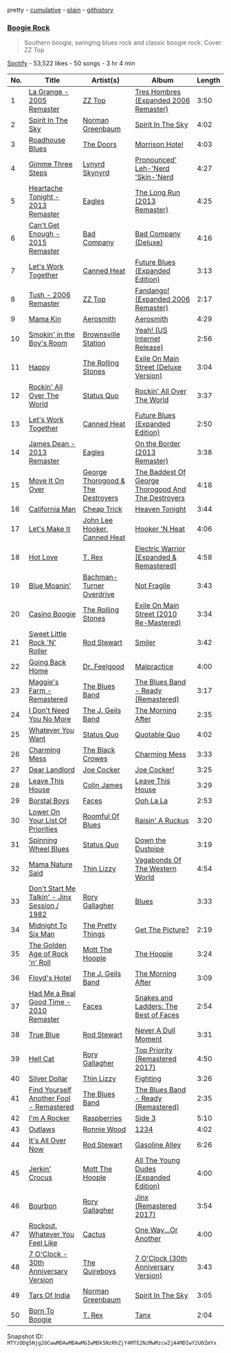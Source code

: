 pretty - [cumulative](/playlists/cumulative/37i9dQZF1DX7KwBiutIRku.md) - [plain](/playlists/plain/37i9dQZF1DX7KwBiutIRku) - [githistory](https://github.githistory.xyz/mackorone/spotify-playlist-archive/blob/main/playlists/plain/37i9dQZF1DX7KwBiutIRku)

### [Boogie Rock](https://open.spotify.com/playlist/37i9dQZF1DX7KwBiutIRku)

> Southern boogie, swinging blues rock and classic boogie rock\. Cover: ZZ Top

[Spotify](https://open.spotify.com/user/spotify) - 53,522 likes - 50 songs - 3 hr 4 min

| No. | Title | Artist(s) | Album | Length |
|---|---|---|---|---|
| 1 | [La Grange \- 2005 Remaster](https://open.spotify.com/track/70YvYr2hGlS01bKRIho1HM) | [ZZ Top](https://open.spotify.com/artist/2AM4ilv6UzW0uMRuqKtDgN) | [Tres Hombres \(Expanded 2006 Remaster\)](https://open.spotify.com/album/0Em8m9kRctyH9S3MTXAHvY) | 3:50 |
| 2 | [Spirit In The Sky](https://open.spotify.com/track/0jvN7eQJJt4nxQzgQfZ1SP) | [Norman Greenbaum](https://open.spotify.com/artist/7f8LNBVXN0h35veHrpxQFL) | [Spirit In The Sky](https://open.spotify.com/album/05qYXT9UP6pXR9u0BtntD1) | 4:02 |
| 3 | [Roadhouse Blues](https://open.spotify.com/track/1Q5kgpp4pmyGqPwNBzkSrw) | [The Doors](https://open.spotify.com/artist/22WZ7M8sxp5THdruNY3gXt) | [Morrison Hotel](https://open.spotify.com/album/6AFLOkpJjFF652jevcSOZX) | 4:03 |
| 4 | [Gimme Three Steps](https://open.spotify.com/track/0x2wtJbtJrox3SDmnMj97x) | [Lynyrd Skynyrd](https://open.spotify.com/artist/4MVyzYMgTwdP7Z49wAZHx0) | [Pronounced' Leh\-'Nerd 'Skin\-'Nerd](https://open.spotify.com/album/6DExt1eX4lflLacVjHHbOs) | 4:27 |
| 5 | [Heartache Tonight \- 2013 Remaster](https://open.spotify.com/track/2bzgKuK3pVez40qUvo8sYr) | [Eagles](https://open.spotify.com/artist/0ECwFtbIWEVNwjlrfc6xoL) | [The Long Run \(2013 Remaster\)](https://open.spotify.com/album/1sW1HxI9VppbiXqgFQHVCP) | 4:25 |
| 6 | [Can't Get Enough \- 2015 Remaster](https://open.spotify.com/track/6n5lHdpuBDdA7pYDpiKzEI) | [Bad Company](https://open.spotify.com/artist/5AEG63ajney2BoDXi0Vb84) | [Bad Company \(Deluxe\)](https://open.spotify.com/album/4fuDpBLCt9ChDlqw48bj7p) | 4:16 |
| 7 | [Let's Work Together](https://open.spotify.com/track/7vJaNv4ItDyYXXCVRJreh6) | [Canned Heat](https://open.spotify.com/artist/27a0GiCba9K9lnkKidroFU) | [Future Blues \(Expanded Edition\)](https://open.spotify.com/album/7CZCDYdgJPRzRAHk91SJGh) | 3:13 |
| 8 | [Tush \- 2006 Remaster](https://open.spotify.com/track/6zGDIDjfDkPyNxrEERO3XG) | [ZZ Top](https://open.spotify.com/artist/2AM4ilv6UzW0uMRuqKtDgN) | [Fandango! \(Expanded 2006 Remaster\)](https://open.spotify.com/album/4krv5xmTGdK9LhWINUkVgO) | 2:17 |
| 9 | [Mama Kin](https://open.spotify.com/track/6Qs5u9Tqh1rm1ljdr1ckhw) | [Aerosmith](https://open.spotify.com/artist/7Ey4PD4MYsKc5I2dolUwbH) | [Aerosmith](https://open.spotify.com/album/1RDVdxPUaqC4o7Rkm8LoOE) | 4:29 |
| 10 | [Smokin' in the Boy's Room](https://open.spotify.com/track/1AIGp3gpj1NXJvh3engmUQ) | [Brownsville Station](https://open.spotify.com/artist/67SxctqWYOGe8lthWjTDwu) | [Yeah! \(US Internet Release\)](https://open.spotify.com/album/0sOT2G3ov21Lc8t5UNEoi3) | 2:56 |
| 11 | [Happy](https://open.spotify.com/track/5fXRPS1tp70DbqsBZVyG4e) | [The Rolling Stones](https://open.spotify.com/artist/22bE4uQ6baNwSHPVcDxLCe) | [Exile On Main Street \(Deluxe Version\)](https://open.spotify.com/album/1D0PTM0bg7skufClSUOxTP) | 3:04 |
| 12 | [Rockin' All Over The World](https://open.spotify.com/track/1ydpGKWD5D8tvTHWN8h58q) | [Status Quo](https://open.spotify.com/artist/4gIdjgLlvgEOz7MexDZzpM) | [Rockin' All Over The World](https://open.spotify.com/album/4UyEneWCIKATQf3keQnG7O) | 3:37 |
| 13 | [Let's Work Together](https://open.spotify.com/track/4GAqWEmxzMZDZ1T0NFHqKG) | [Canned Heat](https://open.spotify.com/artist/27a0GiCba9K9lnkKidroFU) | [Future Blues \(Expanded Edition\)](https://open.spotify.com/album/7CZCDYdgJPRzRAHk91SJGh) | 2:50 |
| 14 | [James Dean \- 2013 Remaster](https://open.spotify.com/track/0HznRAeJLyGtyLZgecDiLI) | [Eagles](https://open.spotify.com/artist/0ECwFtbIWEVNwjlrfc6xoL) | [On the Border \(2013 Remaster\)](https://open.spotify.com/album/2iCHyD9XHtA3vJFJIuXzqu) | 3:38 |
| 15 | [Move It On Over](https://open.spotify.com/track/2bgsFbiStgVqxOtQ4UK3Uf) | [George Thorogood & The Destroyers](https://open.spotify.com/artist/4n31svBA9GGIYxGxgrQaRK) | [The Baddest Of George Thorogood And The Destroyers](https://open.spotify.com/album/5vliZHMdEeEHpTOZC2XcBw) | 4:18 |
| 16 | [California Man](https://open.spotify.com/track/5e4kUj91oLjKxxiT8akiQV) | [Cheap Trick](https://open.spotify.com/artist/1LB8qB5BPb3MHQrfkvifXU) | [Heaven Tonight](https://open.spotify.com/album/5w20U3G3GyWiPvvDeVzkhN) | 3:44 |
| 17 | [Let's Make It](https://open.spotify.com/track/7EGw2guJbgCqNAP6HHtPmR) | [John Lee Hooker](https://open.spotify.com/artist/1yNOfXGQNGjAynk77wv85x), [Canned Heat](https://open.spotify.com/artist/27a0GiCba9K9lnkKidroFU) | [Hooker 'N Heat](https://open.spotify.com/album/0D0s7xWS9xH5x2PXO4fVw3) | 4:06 |
| 18 | [Hot Love](https://open.spotify.com/track/7EZw2AXVKWSNq5n7cw94RF) | [T\. Rex](https://open.spotify.com/artist/3dBVyJ7JuOMt4GE9607Qin) | [Electric Warrior \[Expanded & Remastered\]](https://open.spotify.com/album/6k1iylSzWOs7SgavxlJ8kt) | 4:58 |
| 19 | [Blue Moanin'](https://open.spotify.com/track/33DnCxTMS3xPD3Xr8tEva5) | [Bachman\-Turner Overdrive](https://open.spotify.com/artist/5q4AzEtCoYJyXjMMoEkSU5) | [Not Fragile](https://open.spotify.com/album/3TtCMt4XLddj9PQeVBfsK1) | 3:43 |
| 20 | [Casino Boogie](https://open.spotify.com/track/3NDEunNz7GMb6SkkPYTvd2) | [The Rolling Stones](https://open.spotify.com/artist/22bE4uQ6baNwSHPVcDxLCe) | [Exile On Main Street \(2010 Re\-Mastered\)](https://open.spotify.com/album/5U4dnRZsfW8NmwBBkELFPh) | 3:34 |
| 21 | [Sweet Little Rock 'N' Roller](https://open.spotify.com/track/6iLgfbyvQ8lRjixyIYZCW8) | [Rod Stewart](https://open.spotify.com/artist/2y8Jo9CKhJvtfeKOsYzRdT) | [Smiler](https://open.spotify.com/album/1RuMPrVES7OeG5Nam0N8mJ) | 3:42 |
| 22 | [Going Back Home](https://open.spotify.com/track/5g3LDYg0JQaXLXx0YAAraG) | [Dr\. Feelgood](https://open.spotify.com/artist/25IRTisJjqI6JlkyCVMBsV) | [Malpractice](https://open.spotify.com/album/39Xqo3qBji9NgSuDA60fvO) | 4:00 |
| 23 | [Maggie's Farm \- Remastered](https://open.spotify.com/track/2TsY408zarh6FNtc7YsMGf) | [The Blues Band](https://open.spotify.com/artist/68GsFZshoiZmFCfcCv9ArW) | [The Blues Band \- Ready \(Remastered\)](https://open.spotify.com/album/79vGUrA1yoXpJ8FSyhbxKs) | 3:17 |
| 24 | [I Don't Need You No More](https://open.spotify.com/track/1HKr4zUACoh3QfxbfVz8Du) | [The J\. Geils Band](https://open.spotify.com/artist/69Mj3u4FTUrpyeGNSIaU6F) | [The Morning After](https://open.spotify.com/album/26PQ24bOMADaGXHApdAsR8) | 2:35 |
| 25 | [Whatever You Want](https://open.spotify.com/track/2PkOmx1S4XOwPU1Pgyaoig) | [Status Quo](https://open.spotify.com/artist/4gIdjgLlvgEOz7MexDZzpM) | [Quotable Quo](https://open.spotify.com/album/4IAafmNssq4xupEIUR7enj) | 4:02 |
| 26 | [Charming Mess](https://open.spotify.com/track/494fTnltxTwiZYqACtCzWU) | [The Black Crowes](https://open.spotify.com/artist/5krkohEVJYw0qoB5VWwxaC) | [Charming Mess](https://open.spotify.com/album/1kOPsSIDcQ3cegRouSgx7W) | 3:33 |
| 27 | [Dear Landlord](https://open.spotify.com/track/6N3B6vyRO5V5JwjxJHcZjG) | [Joe Cocker](https://open.spotify.com/artist/3pFCERyEiP5xeN2EsPXhjI) | [Joe Cocker!](https://open.spotify.com/album/3MoIn4co8ZN5vhLNekUqnc) | 3:25 |
| 28 | [Leave This House](https://open.spotify.com/track/3EXwHbECDsXgl0M9iZcfhP) | [Colin James](https://open.spotify.com/artist/5OH6mZ9jAWB8UnC1447H1j) | [Leave This House](https://open.spotify.com/album/5FjVzRR2EtfRBJjsmZ1HBi) | 3:29 |
| 29 | [Borstal Boys](https://open.spotify.com/track/47rwchB6ebPHAY0CaBINZG) | [Faces](https://open.spotify.com/artist/3v4feUQnU3VEUqFrjmtekL) | [Ooh La La](https://open.spotify.com/album/4eTVgxB6wm5eGvesA4cUN5) | 2:53 |
| 30 | [Lower On Your List Of Priorities](https://open.spotify.com/track/0y9jJpx0LZyD7Jz3Yaawvz) | [Roomful Of Blues](https://open.spotify.com/artist/2ngCOxUAUuIwjkl4qYX51L) | [Raisin' A Ruckus](https://open.spotify.com/album/35Sf6tKVBsBvRcdJhDVkoo) | 3:20 |
| 31 | [Spinning Wheel Blues](https://open.spotify.com/track/0KX5tEsBMLQRmUgYJniMtm) | [Status Quo](https://open.spotify.com/artist/4gIdjgLlvgEOz7MexDZzpM) | [Down the Dustpipe](https://open.spotify.com/album/4D2lzYrLn7Jg8tIuuSF36L) | 3:19 |
| 32 | [Mama Nature Said](https://open.spotify.com/track/3WrQZJy6BagmTtVA1SeLKL) | [Thin Lizzy](https://open.spotify.com/artist/6biWAmrHyiMkX49LkycGqQ) | [Vagabonds Of The Western World](https://open.spotify.com/album/6PR3uEvxJbmBw6zLGIjVtU) | 4:54 |
| 33 | [Don't Start Me Talkin' \- Jinx Session / 1982](https://open.spotify.com/track/6lDxaHITMuytL0amkRLvT2) | [Rory Gallagher](https://open.spotify.com/artist/1kcWyDvrlPUbyxkIoM6pAV) | [Blues](https://open.spotify.com/album/1oKWgM9Td5XbgUweHSRGXB) | 3:33 |
| 34 | [Midnight To Six Man](https://open.spotify.com/track/7bsZBxsGS4heYtLdBXj6VU) | [The Pretty Things](https://open.spotify.com/artist/5U16QlMnlSAhkQxBZpLyLO) | [Get The Picture?](https://open.spotify.com/album/2FUn94ad2pFHpPCpBJnP1E) | 2:19 |
| 35 | [The Golden Age of Rock 'n' Roll](https://open.spotify.com/track/2M9aZcP4xcDiEvEChmHTsx) | [Mott The Hoople](https://open.spotify.com/artist/6ysQi6NI88X627t2srsWz6) | [The Hoople](https://open.spotify.com/album/2Jar3nPcvUZVEIT2DBJ8Am) | 3:24 |
| 36 | [Floyd's Hotel](https://open.spotify.com/track/2feQ7CyRZOUeqsct3zwDtn) | [The J\. Geils Band](https://open.spotify.com/artist/69Mj3u4FTUrpyeGNSIaU6F) | [The Morning After](https://open.spotify.com/album/26PQ24bOMADaGXHApdAsR8) | 3:09 |
| 37 | [Had Me a Real Good Time \- 2010 Remaster](https://open.spotify.com/track/6dICmF2LPReh0BjgImRfOn) | [Faces](https://open.spotify.com/artist/3v4feUQnU3VEUqFrjmtekL) | [Snakes and Ladders: The Best of Faces](https://open.spotify.com/album/19ucGKnLlswEfPk4XEfFbc) | 2:54 |
| 38 | [True Blue](https://open.spotify.com/track/0zkQxCDeyu1Q35wfgCQaPX) | [Rod Stewart](https://open.spotify.com/artist/2y8Jo9CKhJvtfeKOsYzRdT) | [Never A Dull Moment](https://open.spotify.com/album/1V0trkg3Pt4pGCyxfztFLZ) | 3:31 |
| 39 | [Hell Cat](https://open.spotify.com/track/4osrtrJTY1PRKHi44srR3c) | [Rory Gallagher](https://open.spotify.com/artist/1kcWyDvrlPUbyxkIoM6pAV) | [Top Priority \(Remastered 2017\)](https://open.spotify.com/album/479bZ6qz6NIBHMex9X1Awy) | 4:50 |
| 40 | [Silver Dollar](https://open.spotify.com/track/6FI74cRYyrYgDC51ZYtVt3) | [Thin Lizzy](https://open.spotify.com/artist/6biWAmrHyiMkX49LkycGqQ) | [Fighting](https://open.spotify.com/album/4XGIy3KPZ0zjl5dhhvQtFQ) | 3:26 |
| 41 | [Find Yourself Another Fool \- Remastered](https://open.spotify.com/track/5CH51fbCNKlPdFOJs1F7g2) | [The Blues Band](https://open.spotify.com/artist/68GsFZshoiZmFCfcCv9ArW) | [The Blues Band \- Ready \(Remastered\)](https://open.spotify.com/album/79vGUrA1yoXpJ8FSyhbxKs) | 2:35 |
| 42 | [I'm A Rocker](https://open.spotify.com/track/1HDnpYpxx5QksiWFs7DGzv) | [Raspberries](https://open.spotify.com/artist/7Kkx4dACo6kFSeT9wjfVA5) | [Side 3](https://open.spotify.com/album/70HzypoC6XLvXEUWAutTRc) | 5:10 |
| 43 | [Outlaws](https://open.spotify.com/track/6OCvoEuOHptoVnJyJ23KWR) | [Ronnie Wood](https://open.spotify.com/artist/5HFtQOrPHOFptM1WF9xPuK) | [1234](https://open.spotify.com/album/32XLfDR9uCkCYD4OMHUBDF) | 4:02 |
| 44 | [It's All Over Now](https://open.spotify.com/track/78H0GpZn9EXwEI6gr2FZUA) | [Rod Stewart](https://open.spotify.com/artist/2y8Jo9CKhJvtfeKOsYzRdT) | [Gasoline Alley](https://open.spotify.com/album/6FaMpsO2fif34ToEu1wLqf) | 6:26 |
| 45 | [Jerkin' Crocus](https://open.spotify.com/track/1xKF80cHD0H6VydMJqK4st) | [Mott The Hoople](https://open.spotify.com/artist/6ysQi6NI88X627t2srsWz6) | [All The Young Dudes \(Expanded Edition\)](https://open.spotify.com/album/3LdlOZcV0dp7ePBXe2KAGa) | 4:00 |
| 46 | [Bourbon](https://open.spotify.com/track/2bHdpo5xyMYyWBRYfoPwBX) | [Rory Gallagher](https://open.spotify.com/artist/1kcWyDvrlPUbyxkIoM6pAV) | [Jinx \(Remastered 2017\)](https://open.spotify.com/album/7KoqBVH5VVliVu15CiUOgS) | 3:54 |
| 47 | [Rockout, Whatever You Feel Like](https://open.spotify.com/track/2F2bTEfEFPaq1GoY2pQIyx) | [Cactus](https://open.spotify.com/artist/0GLvcqWIueXNjv3212pJAj) | [One Way...Or Another](https://open.spotify.com/album/1enFOK5mMWdC4VQoO4H9Ly) | 4:00 |
| 48 | [7 O'Clock \- 30th Anniversary Version](https://open.spotify.com/track/22JtENh4WNZxFll7qVG5rY) | [The Quireboys](https://open.spotify.com/artist/0d49iRrp4iVZggKbcpxnqI) | [7 O'Clock \(30th Anniversary Version\)](https://open.spotify.com/album/4U4Y79UjbLeePgMRIpNKAt) | 3:43 |
| 49 | [Tars Of India](https://open.spotify.com/track/2yQTF2kyJayBzLUMBdbDQm) | [Norman Greenbaum](https://open.spotify.com/artist/7f8LNBVXN0h35veHrpxQFL) | [Spirit In The Sky](https://open.spotify.com/album/05qYXT9UP6pXR9u0BtntD1) | 3:05 |
| 50 | [Born To Boogie](https://open.spotify.com/track/3Qd1sMmuPHEgycQOn6Mdve) | [T\. Rex](https://open.spotify.com/artist/3dBVyJ7JuOMt4GE9607Qin) | [Tanx](https://open.spotify.com/album/3I4VF8Hg1aXiCOC3zLxfXG) | 2:04 |

Snapshot ID: `MTYzODg5Njg2OCwwMDAwMDAwMGIwMDk5NzRhZjY4MTE2NzMwMzcwZjA4MDIwY2U0ZmYx`
